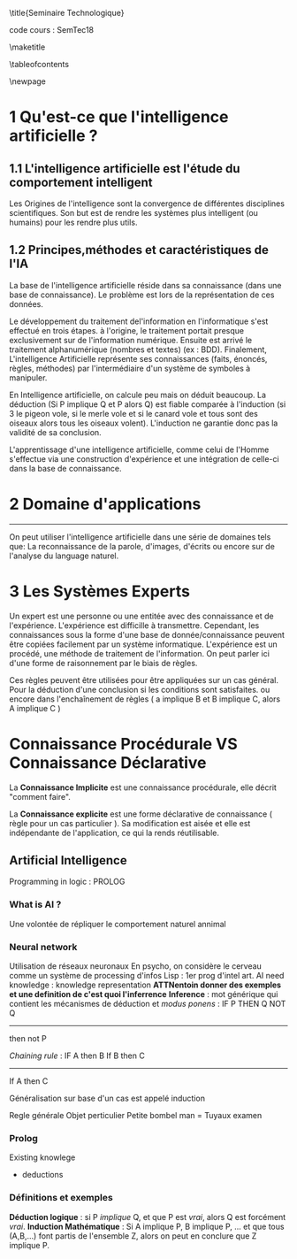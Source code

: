 \title{Seminaire Technologique}

code cours : SemTec18

\maketitle

\tableofcontents

\newpage

# 1 Qu'est-ce que l'intelligence artificielle ? 

## 1.1 L'**intelligence artificielle** est l'étude du comportement intelligent 

Les Origines de l'intelligence sont la convergence de différentes disciplines scientifiques. Son but est de rendre les systèmes plus intelligent (ou humains) pour les rendre plus utils.

## 1.2 Principes,méthodes et caractéristiques de l'IA

La base de l'intelligence artificielle réside dans sa connaissance (dans une base de connaissance). Le problème est lors de la représentation de ces données.

Le développement du traitement del'information en l'informatique s'est effectué en trois étapes. à l'origine, le traitement portait presque exclusivement sur de l'information numérique. Ensuite est arrivé le traitement alphanumérique (nombres et textes) (ex : BDD). Finalement, L'intelligence Artificielle représente ses connaissances (faits, énoncés, règles, méthodes) par l'intermédiaire d'un système de symboles à manipuler.

En Intelligence artificielle, on calcule peu mais on déduit beaucoup. La déduction (Si P implique Q et P alors Q) est fiable comparée à l'induction (si 3 le pigeon vole, si le merle vole et si le canard vole et tous sont des oiseaux alors tous les oiseaux volent). L'induction ne garantie donc pas la validité de sa conclusion.

L'apprentissage d'une intelligence artificielle, comme celui de l'Homme s'effectue via une construction d'expérience et une intégration de celle-ci dans la base de connaissance.

# 2 Domaine d'applications 


_______________


On peut utiliser l'intelligence artificielle dans une série de domaines tels que: La reconnaissance de la parole, d'images, d'écrits ou encore sur de l'analyse du language naturel.

# 3 Les Systèmes Experts 

Un expert est une personne ou une entitée avec des connaissance et de l'expérience. L'expérience est difficille à transmettre. 
Cependant, les connaissances sous la forme d'une base de donnée/connaissance peuvent être copiées facilement par un système informatique. 
L'expérience est un procédé, une méthode de traitement de l'information. On peut parler ici d'une forme de raisonnement par le biais de règles. 

Ces règles peuvent être utilisées pour être appliquées sur un cas général. Pour la déduction d'une conclusion si les conditions sont satisfaites. ou encore dans l'enchaînement de règles ( a implique B et B implique C, alors A implique C )

# Connaissance Procédurale VS Connaissance Déclarative

La **Connaissance Implicite** est une connaissance procédurale, elle décrit "comment faire". 

La **Connaissance explicite** est une forme déclarative de connaissance ( règle pour un cas particulier ). Sa modification est aisée et elle est indépendante de l'application, ce qui la rends réutilisable.

     






## Artificial Intelligence
Programming in logic  : PROLOG

### What is AI ? 

Une volontée de répliquer le comportement naturel annimal

### Neural network

Utilisation de réseaux neuronaux
En psycho, on considère le cerveau comme un système de processing d'infos
Lisp : 1er prog d'intel art. 
AI need knowledge : knowledge representation
**ATTNentoin donner des exemples et une definition de c'est quoi l'inferrence**
    **Inference** : mot générique qui contient les mécanismes de déduction et 
*modus ponens* :
IF P THEN Q 
NOT Q
______
then not P

*Chaining rule* : 
IF A then B
If B then C
__________
If A then C

Généralisation sur base d'un cas est appelé induction 


Regle générale 
Objet perticulier 
Petite bombel man  = Tuyaux examen
### Prolog
Existing knowlege
- deductions

### Définitions et exemples

**Déduction logique** : si P *implique* Q, et que P est *vrai*, alors Q est forcément *vrai*. 
**Induction Mathématique** : Si A implique P, B implique P, ... et que tous (A,B,...) font partis de l'ensemble Z, alors on peut en conclure que Z implique P. 